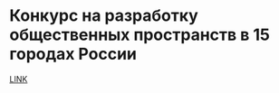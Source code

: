 # Конкурс на разработку общественных пространств в 15 городах России



[LINK](https://varlamov.ru/2285331.html)